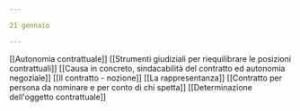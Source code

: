 ```yaml
--- 

21 gennaio 

--- 
```

[[Autonomia contrattuale]]
[[Strumenti giudiziali per riequilibrare le posizioni contrattuali]]
[[Causa in concreto, sindacabilità del contratto ed autonomia negoziale]]
[[Il contratto - nozione]]
[[La rappresentanza]]
[[Contratto per persona da nominare e per conto di chi spetta]]
[[Determinazione dell'oggetto contrattuale]]
